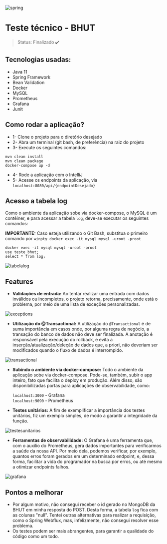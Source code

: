 ![spring](https://user-images.githubusercontent.com/80921933/162512277-0f7d51a7-ecbb-4187-95b8-99837e309c0b.png)
# Teste técnico - BHUT

>Status: Finalizado ✔️

## Tecnologias usadas:

+ Java 11
+ Spring Framework
+ Bean Validation
+ Docker
+ MySQL
+ Prometheus 
+ Grafana
+ Junit

## Como rodar a aplicação?

+ 1- Clone o projeto para o diretório desejado
+ 2- Abra um terminal (git bash, de preferência) na raiz do projeto
+ 3- Execute os seguintes comandos:
```
mvn clean install
mvn clean package
docker-compose up -d
```

+ 4- Rode a aplicação com o IntelliJ
+ 5- Acesse os endpoints da aplicação, via `localhost:8080/api/{endpointDesejado}`

## Acesso a tabela log

Como o ambiente da aplicação sobe via docker-compose, o MySQL é um contêiner, e para acessar a tabela `log`, deve-se executar os seguintes comandos:

<b>IMPORTANTE:</b> Caso esteja utilizando o Git Bash, substitua o primeiro comando por `winpty docker exec -it mysql mysql -uroot -proot`
```
docker exec -it mysql mysql -uroot -proot
use teste_bhut;
select * from log;
```
![tabelalog](https://user-images.githubusercontent.com/80921933/162645502-2ceb6a57-1bd6-48d9-a493-9fa6e6de5a00.png)


## Features

+ <b>Validações de entrada:</b> Ao tentar realizar uma entrada com dados inválidos ou incompletos, o projeto retorna, precisamente, onde está o problema, por meio de uma lista de exceções personalizadas.

![exceptions](https://user-images.githubusercontent.com/80921933/162630779-51abab25-eb3a-470d-8a22-fb3afeb2f714.png)

+ <b>Utilização do @Transactional:</b> A utilização do `@Transactional` é de suma importância em casos onde, por alguma regra de negócio, a transação do banco de dados não deve ser finalizada. A anotação é responsável pela execução do rollback, e evita a inserção/atualização/deleção de dados que, a priori, não deveriam ser modificados quando o fluxo de dados é interrompido.

![transactional](https://user-images.githubusercontent.com/80921933/162644227-60b4b0b0-098e-4127-9c7f-91e8d9202c22.png)

+ <b>Subindo o ambiente via docker-compose:</b> Todo o ambiente da aplicação sobe via docker-compose. Pode-se, também, subir o app inteiro, fato que facilita o deploy em produção. Além disso, são disponibilizadas portas para aplicações de observabilidade, como:

  `localhost:3000` - Grafana <br>
  `localhost:9090` - Prometheus
  
+ <b>Testes unitários:</b> A fim de exemplificar a importância dos testes unitários, fiz um exemplo simples, de modo a garantir a integridade da função.

![testesunitarios](https://user-images.githubusercontent.com/80921933/162644744-a7113518-0e12-4ca2-892a-fbb413c56655.png)

+ <b>Ferramentas de observabilidade:</b> O Grafana é uma ferramenta que, com o auxílio do Prometheus, gera dados importantes para verificarmos a saúde da nossa API. Por meio dela, podemos verificar, por exemplo, quantos erros foram gerados em um determinado endpoint, e, dessa forma, facilitar a vida do programador na busca por erros, ou até mesmo a otimizar endpoints falhos.

![grafana](https://user-images.githubusercontent.com/80921933/162645200-dbff2fc7-2326-41cc-8113-4a31310ee62f.png)

## Pontos a melhorar

+ Por algum motivo, não consegui receber o id gerado no MongoDB da BHUT em minha resposta do POST. Desta forma, a tabela `log` fica com as colunas "null". Tentei outras alternativas para realizar a requisição, como o Spring Webflux, mas, infelizmente, não consegui resolver esse problema.
+ Os testes podem ser mais abrangentes, para garantir a qualidade do código como um todo.
